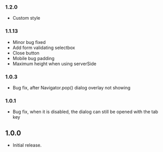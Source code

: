 ### 1.2.0
* Custom style

### 1.1.13

* Minor bug fixed
* Add form validating selectbox
* Close button
* Mobile bug padding
* Maximum height when using serverSide

### 1.0.3

* Bug fix, after Navigator.pop() dialog overlay not showing

### 1.0.1

* Bug fix, when it is disabled, the dialog can still be opened with the tab key

## 1.0.0

* Initial release.